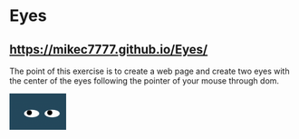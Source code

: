 # Eyes 
## https://mikec7777.github.io/Eyes/ 
The point of this exercise is to create a web page and create two eyes with the center of the eyes following the pointer of your mouse  through dom.

<img src= "eyes.png" width='100'/>
                                    
